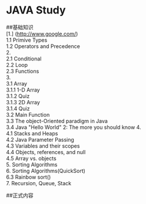 # JAVA Study
##基础知识  
[1.]  (http://www.google.com/)   
1.1 Primive Types    
1.2 Operators and Precedence  
2.  
2.1 Conditional  
2.2 Loop  
2.3 Functions    
3.  
3.1 Array  
3.1.1 1-D Array  
3.1.2 Quiz  
3.1.3 2D Array  
3.1.4 Quiz  
3.2 Main Function  
3.3 The object-Oriented paradigm in Java  
3.4 Java "Hello World" 2: The more you should know
4.  
4.1 Stacks and Heaps  
4.2 Java Parameter Passing  
4.3 Variables and their scopes  
4.4 Objects, references, and null  
4.5 Array vs. objects  
5. Sorting Algorithms  
6. Sorting Algorithms(QuickSort)  
6.3 Rainbow sort()  
7.  Recursion, Queue, Stack








    
##正式内容
